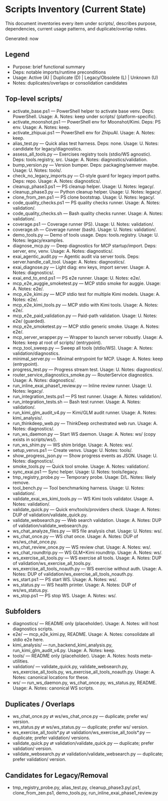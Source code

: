 # Scripts Inventory (Current State)

This document inventories every item under scripts/, describes purpose, dependencies, current usage patterns, and duplicate/overlap notes.

Generated: now

## Legend
- Purpose: brief functional summary
- Deps: notable imports/runtime preconditions
- Usage: Active (A) | Duplicate (D) | Legacy/Obsolete (L) | Unknown (U)
- Notes: duplicates/overlaps or consolidation candidates

## Top-level scripts/

- activate_base.ps1 — PowerShell helper to activate base venv. Deps: PowerShell. Usage: A. Notes: keep under scripts/ (platform-specific).
- activate_moonshot.ps1 — PowerShell env for Moonshot/Kimi. Deps: PS env. Usage: A. Notes: keep.
- activate_zhipuai.ps1 — PowerShell env for ZhipuAI. Usage: A. Notes: keep.
- alias_test.py — Quick alias test harness. Deps: none. Usage: U. Notes: candidate for legacy/diagnostics.
- assess_all_tools.py — Exercises registry tools (stdio/WS agnostic). Deps: tools.registry, src. Usage: A. Notes: diagnostics/validation.
- bump_version.py — Version bumper. Deps: packaging/semver maybe. Usage: U. Notes: tools/.
- check_no_legacy_imports.py — CI-style guard for legacy import paths. Deps: repo. Usage: A. Notes: diagnostics/.
- cleanup_phase3.ps1 — PS cleanup helper. Usage: U. Notes: legacy/.
- cleanup_phase3.py — Python cleanup helper. Usage: U. Notes: legacy/.
- clone_from_zen.ps1 — PS clone bootstrap. Usage: U. Notes: legacy/.
- code_quality_checks.ps1 — PS quality checks runner. Usage: A. Notes: validation/.
- code_quality_checks.sh — Bash quality checks runner. Usage: A. Notes: validation/.
- coverage.ps1 — Coverage runner (PS). Usage: U. Notes: validation/.
- coverage.sh — Coverage runner (bash). Usage: U. Notes: validation/.
- demo_tools.py — Demo of tools usage. Deps: tools.registry. Usage: U. Notes: legacy/examples.
- diagnose_mcp.py — Deep diagnostics for MCP startup/import. Deps: server, env, venv. Usage: A. Notes: diagnostics/.
- exai_agentic_audit.py — Agentic audit via server tools. Deps: server.handle_call_tool. Usage: A. Notes: diagnostics/.
- exai_diagnose.py — Light diag: env keys, import server. Usage: A. Notes: diagnostics/.
- exai_end_to_end.ps1 — PS e2e runner. Usage: U. Notes: e2e/.
- mcp_e2e_auggie_smoketest.py — MCP stdio smoke for auggie. Usage: A. Notes: e2e/.
- mcp_e2e_kimi.py — MCP stdio test for multiple Kimi models. Usage: A. Notes: e2e/.
- mcp_e2e_kimi_tools.py — MCP stdio with Kimi tools. Usage: A. Notes: e2e/.
- mcp_e2e_paid_validation.py — Paid-path validation. Usage: U. Notes: e2e/ (guarded).
- mcp_e2e_smoketest.py — MCP stdio generic smoke. Usage: A. Notes: e2e/.
- mcp_server_wrapper.py — Wrapper to launch server robustly. Usage: A. Notes: keep at root of scripts/ (entrypoint).
- mcp_tool_sweep.py — Sweep all tools (stdio/WS). Usage: A. Notes: validation/diagnostics.
- minimal_server.py — Minimal entrypoint for MCP. Usage: A. Notes: keep (entrypoint).
- progress_test.py — Progress stream test. Usage: U. Notes: diagnostics/.
- router_service_diagnostics_smoke.py — RouterService diagnostics. Usage: A. Notes: diagnostics/.
- run_inline_exai_phase1_review.py — Inline review runner. Usage: U. Notes: legacy/.
- run_integration_tests.ps1 — PS test runner. Usage: A. Notes: validation/.
- run_integration_tests.sh — Bash test runner. Usage: A. Notes: validation/.
- run_kimi_glm_audit_v4.py — Kimi/GLM audit runner. Usage: A. Notes: kimi_analysis/.
- run_thinkdeep_web.py — ThinkDeep orchestrated web run. Usage: A. Notes: diagnostics/.
- run_ws_daemon.py — Start WS daemon. Usage: A. Notes: ws/ (copy exists in scripts/ws/).
- run_ws_shim.py — WS shim bridge. Usage: A. Notes: ws/.
- setup_venvs.ps1 — Create venvs. Usage: U. Notes: tools/.
- show_progress_json.py — Show progress events as JSON. Usage: U. Notes: diagnostics/.
- smoke_tools.py — Quick tool smoke. Usage: A. Notes: validation/.
- sync_exai.ps1 — Sync helper. Usage: U. Notes: tools/legacy.
- tmp_registry_probe.py — Temporary probe. Usage: D/L. Notes: likely remove.
- tool_bench.py — Tool benchmarking harness. Usage: U. Notes: validation/.
- validate_exai_ws_kimi_tools.py — WS Kimi tools validator. Usage: A. Notes: validation/.
- validate_quick.py — Quick env/tools/providers check. Usage: A. Notes: DUP of validation/validate_quick.py.
- validate_websearch.py — Web search validation. Usage: A. Notes: DUP of validation/validate_websearch.py.
- ws_chat_analyze_files.py — WS file analysis chat. Usage: U. Notes: ws/.
- ws_chat_once.py — WS chat once. Usage: A. Notes: DUP of ws/ws_chat_once.py.
- ws_chat_review_once.py — WS review chat. Usage: A. Notes: ws/.
- ws_chat_roundtrip.py — WS GLM+Kimi roundtrip. Usage: A. Notes: ws/.
- ws_exercise_all_tools.py — WS exercise all tools. Usage: A. Notes: DUP of validation/ws_exercise_all_tools.py.
- ws_exercise_all_tools_noauth.py — WS exercise without auth. Usage: A. Notes: DUP of validation/ws_exercise_all_tools_noauth.py.
- ws_start.ps1 — PS start WS. Usage: A. Notes: ws/.
- ws_status.py — WS health printer. Usage: A. Notes: DUP of ws/ws_status.py.
- ws_stop.ps1 — PS stop WS. Usage: A. Notes: ws/.

## Subfolders

- diagnostics/ — README only (placeholder). Usage: A. Notes: will host diagnostics scripts.
- e2e/ — mcp_e2e_kimi.py, README. Usage: A. Notes: consolidate all stdio e2e here.
- kimi_analysis/ — run_backend_kimi_analysis.py, run_kimi_glm_audit_v4.py. Usage: A. Notes: keep.
- tools/ — README only (placeholder). Usage: A. Notes: hosts meta-utilities.
- validation/ — validate_quick.py, validate_websearch.py, ws_exercise_all_tools.py, ws_exercise_all_tools_noauth.py. Usage: A. Notes: canonical locations for these.
- ws/ — run_ws_daemon.py, ws_chat_once.py, ws_status.py, README. Usage: A. Notes: canonical WS scripts.

## Duplicates / Overlaps
- ws_chat_once.py ⇄ ws/ws_chat_once.py — duplicate; prefer ws/ version.
- ws_status.py ⇄ ws/ws_status.py — duplicate; prefer ws/ version.
- ws_exercise_all_tools*.py ⇄ validation/ws_exercise_all_tools*.py — duplicate; prefer validation/ versions.
- validate_quick.py ⇄ validation/validate_quick.py — duplicate; prefer validation/ version.
- validate_websearch.py ⇄ validation/validate_websearch.py — duplicate; prefer validation/ version.

## Candidates for Legacy/Removal
- tmp_registry_probe.py, alias_test.py, cleanup_phase3.py/.ps1, clone_from_zen.ps1, demo_tools.py, run_inline_exai_phase1_review.py


